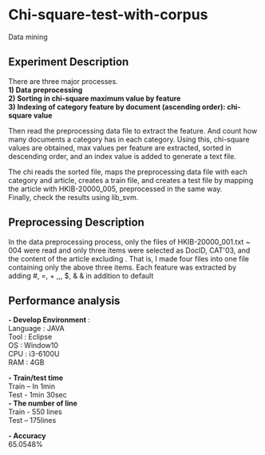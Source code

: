 # Chi-square-test-with-corpus
Data mining

## Experiment Description  
There are three major processes.   
**1) Data preprocessing   
2) Sorting in chi-square maximum value by feature   
3) Indexing of category feature by document (ascending order): chi-square value**    


Then read the preprocessing data file to extract the feature. And count how many documents a category has in each category. Using this, chi-square values are obtained, max values per feature are extracted, sorted in descending order, and an index value is added to generate a text file.  

The chi reads the sorted file, maps the preprocessing data file with each category and article, creates a train file, and creates a test file by mapping the article with HKIB-20000_005, preprocessed in the same way.  
Finally, check the results using lib_svm.


## Preprocessing Description  
In the data preprocessing process, only the files of HKIB-20000_001.txt ~ 004 were read and only three items were selected as DocID, CAT'03, and the content of the article excluding <KW>. That is, I made four files into one file containing only the above three items.
Each feature was extracted by adding #, =, + ,,, $, & & in addition to default  

## Performance analysis
**- Develop	Environment** :  
Language : JAVA	  
Tool : Eclipse   
OS	: Window10  
CPU :	i3-6100U  
RAM : 4GB  

**-	Train/test time**   
Train – In 1min   
Test - 1min 30sec     
**-	The number of line**   
Train - 550 lines   
Test – 175lines  

**-	Accuracy**  
65.0548%
